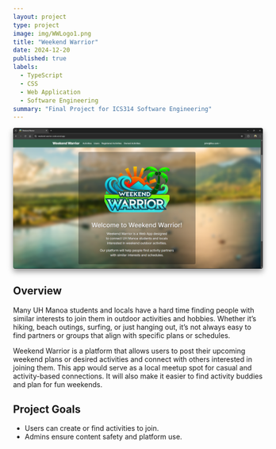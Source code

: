 ```yaml
---
layout: project
type: project
image: img/WWLogo1.png
title: "Weekend Warrior"
date: 2024-12-20
published: true
labels:
  - TypeScript
  - CSS
  - Web Application
  - Software Engineering
summary: "Final Project for ICS314 Software Engineering"
---
```


<img src="../img/WWuserhome.png" style="box-shadow: 0px 6px 12px rgba(0, 0, 0, 0.4); border-radius: 4px;">

## Overview
Many UH Manoa students and locals have a hard time finding people with similar interests to join them in outdoor activities and hobbies. Whether it’s hiking, beach outings, surfing, or just hanging out, it’s not always easy to find partners or groups that align with specific plans or schedules.

Weekend Warrior is a platform that allows users to post their upcoming weekend plans or desired activities and connect with others interested in joining them. This app would serve as a local meetup spot for casual and activity-based connections. It will also make it easier to find activity buddies and plan for fun weekends.

## Project Goals

- Users can create or find activities to join.
- Admins ensure content safety and platform use.

